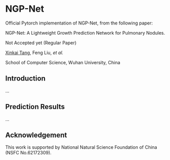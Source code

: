 # NGP-Net
Official Pytorch implementation of NGP-Net, from the following paper:

NGP-Net: A Lightweight Growth Prediction Network for Pulmonary Nodules.

Not Accepted yet (Regular Paper)

[Xinkai Tang](https://xinkai-tang.github.io), Feng Liu, *et al.*

School of Computer Science, Wuhan University, China


## Introduction
...


## Prediction Results
...


## Acknowledgement
This work is supported by National Natural Science Foundation of China (NSFC No.62172309).


